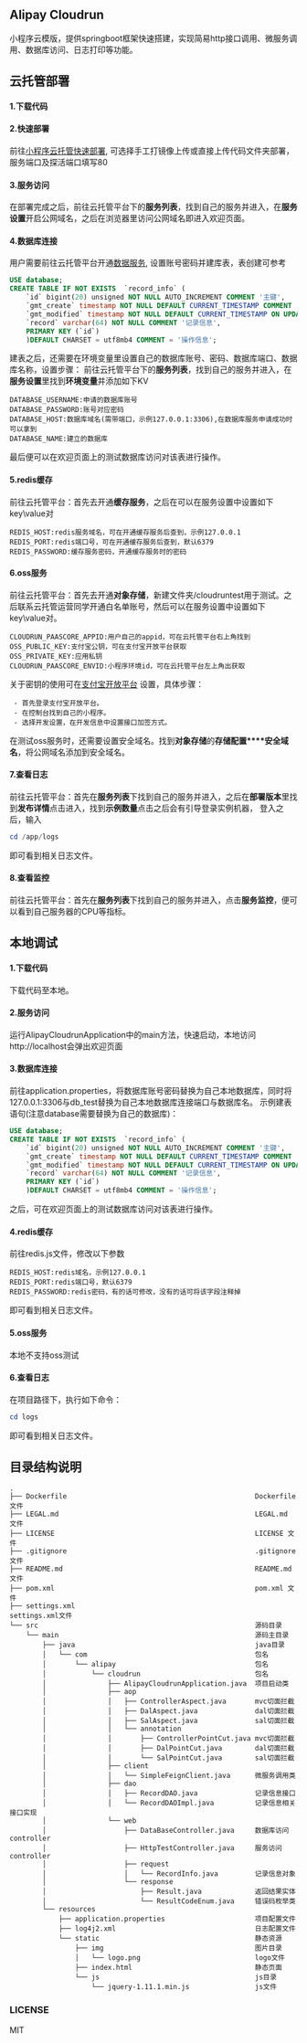 ## Alipay Cloudrun

小程序云模版，提供springboot框架快速搭建，实现简易http接口调用、微服务调用、数据库访问、日志打印等功能。


## 云托管部署
#### 1.下载代码
#### 2.快速部署
前往[小程序云托管快速部署](https://opendocs.alipay.com/pre-open/04n0zd),
可选择手工打镜像上传或直接上传代码文件夹部署，服务端口及探活端口填写80
#### 3.服务访问
在部署完成之后，前往云托管平台下的**服务列表**，找到自己的服务并进入，在**服务设置**开启公网域名，之后在浏览器里访问公网域名即进入欢迎页面。
#### 4.数据库连接
用户需要前往云托管平台开通[数据服务](https://opendocs.alipay.com/pre-open/04mphd),
设置账号密码并建库表，表创建可参考
```sql
USE database;
CREATE TABLE IF NOT EXISTS  `record_info` (
    `id` bigint(20) unsigned NOT NULL AUTO_INCREMENT COMMENT '主键',
    `gmt_create` timestamp NOT NULL DEFAULT CURRENT_TIMESTAMP COMMENT '创建时间',
    `gmt_modified` timestamp NOT NULL DEFAULT CURRENT_TIMESTAMP ON UPDATE CURRENT_TIMESTAMP COMMENT '修改时间',
    `record` varchar(64) NOT NULL COMMENT '记录信息',
    PRIMARY KEY (`id`)
    )DEFAULT CHARSET = utf8mb4 COMMENT = '操作信息';
```
建表之后，还需要在环境变量里设置自己的数据库账号、密码、数据库端口、数据库名称，设置步骤：
前往云托管平台下的**服务列表**，找到自己的服务并进入，在**服务设置**里找到**环境变量**并添加如下KV
```text
DATABASE_USERNAME:申请的数据库账号
DATABASE_PASSWORD:账号对应密码
DATABASE_HOST:数据库域名(需带端口，示例127.0.0.1:3306),在数据库服务申请成功时可以拿到
DATABASE_NAME:建立的数据库
```
最后便可以在欢迎页面上的测试数据库访问对该表进行操作。
#### 5.redis缓存
前往云托管平台：首先去开通**缓存服务**，之后在可以在服务设置中设置如下key\value对
```text
REDIS_HOST:redis服务域名，可在开通缓存服务后查到，示例127.0.0.1
REDIS_PORT:redis端口号，可在开通缓存服务后查到，默认6379
REDIS_PASSWORD:缓存服务密码，开通缓存服务时的密码
```
#### 6.oss服务
前往云托管平台：首先去开通**对象存储**，新建文件夹/cloudruntest用于测试。之后联系云托管运营同学开通白名单账号，然后可以在服务设置中设置如下key\value对。
```text
CLOUDRUN_PAASCORE_APPID:用户自己的appid，可在云托管平台右上角找到
OSS_PUBLIC_KEY:支付宝公钥，可在支付宝开放平台获取
OSS_PRIVATE_KEY:应用私钥
CLOUDRUN_PAASCORE_ENVID:小程序环境id，可在云托管平台左上角出获取
```
关于密钥的使用可在[支付宝开放平台](https://open.alipay.com/)
设置，具体步骤：
```
 - 首先登录支付宝开放平台。
 - 在控制台找到自己的小程序。
 - 选择开发设置，在开发信息中设置接口加签方式。
```
在测试oss服务时，还需要设置安全域名。找到**对象存储**的**存储配置****安全域名**，将公网域名添加到安全域名。
#### 7.查看日志
前往云托管平台：首先在**服务列表**下找到自己的服务并进入，之后在**部署版本**里找到**发布详情**点击进入，找到**示例数量**点击之后会有引导登录实例机器，
登入之后，输入
```powershell
cd /app/logs
```
即可看到相关日志文件。
#### 8.查看监控
前往云托管平台：首先在**服务列表**下找到自己的服务并进入，点击**服务监控**，便可以看到自己服务器的CPU等指标。


## 本地调试
#### 1.下载代码
下载代码至本地。
#### 2.服务访问
运行AlipayCloudrunApplication中的main方法，快速启动，本地访问http://localhost会弹出欢迎页面
#### 3.数据库连接
前往application.properties，将数据库账号密码替换为自己本地数据库，同时将127.0.0.1:3306与db_test替换为自己本地数据库连接端口与数据库名。
示例建表语句(注意database需要替换为自己的数据库)：
```sql
USE database;
CREATE TABLE IF NOT EXISTS  `record_info` (
    `id` bigint(20) unsigned NOT NULL AUTO_INCREMENT COMMENT '主键',
    `gmt_create` timestamp NOT NULL DEFAULT CURRENT_TIMESTAMP COMMENT '创建时间',
    `gmt_modified` timestamp NOT NULL DEFAULT CURRENT_TIMESTAMP ON UPDATE CURRENT_TIMESTAMP COMMENT '修改时间',
    `record` varchar(64) NOT NULL COMMENT '记录信息',
    PRIMARY KEY (`id`)
    )DEFAULT CHARSET = utf8mb4 COMMENT = '操作信息';
```
之后，可在欢迎页面上的测试数据库访问对该表进行操作。
#### 4.redis缓存
前往redis.js文件，修改以下参数
```text
REDIS_HOST:redis域名，示例127.0.0.1
REDIS_PORT:redis端口号，默认6379
REDIS_PASSWORD:redis密码，有的话可修改，没有的话可将该字段注释掉
```
即可看到相关日志文件。
#### 5.oss服务
本地不支持oss测试
#### 6.查看日志
在项目路径下，执行如下命令：
```powershell
cd logs
```
即可看到相关日志文件。
## 目录结构说明

~~~
.
├── Dockerfile                                              Dockerfile 文件
├── LEGAL.md                                                LEGAL.md 文件
├── LICENSE                                                 LICENSE 文件               
├── .gitignore                                              .gitignore 文件
├── README.md                                               README.md 文件
├── pom.xml                                                 pom.xml 文件
├── settings.xml                                            settings.xml文件
└── src                                                     源码目录
    └── main                                                源码主目录
        ├── java                                            java目录
        │   └── com                                         包名
        │       └── alipay                                  包名
        │           └── cloudrun                            包名
        │               ├── AlipayCloudrunApplication.java  项目启动类
        │               ├── aop
        │               │   ├── ControllerAspect.java       mvc切面拦截
        │               │   ├── DalAspect.java              dal切面拦截
        │               │   ├── SalAspect.java              sal切面拦截
        │               │   └── annotation
        │               │       ├── ControllerPointCut.java mvc切面拦截
        │               │       ├── DalPointCut.java        dal切面拦截
        │               │       └── SalPointCut.java        sal切面拦截
        │               ├── client
        │               │   └── SimpleFeignClient.java      微服务调用类
        │               ├── dao
        │               │   ├── RecordDAO.java              记录信息接口
        │               │   └── RecordDAOImpl.java          记录信息相关接口实现
        │               └── web
        │                   ├── DataBaseController.java     数据库访问controller
        │                   ├── HttpTestController.java     服务访问controller
        │                   ├── request
        │                   │   └── RecordInfo.java         记录信息对象
        │                   └── response
        │                       ├── Result.java             返回结果实体
        │                       └── ResultCodeEnum.java     错误码枚举类
        └── resources
            ├── application.properties                      项目配置文件
            ├── log4j2.xml                                  日志配置文件
            └── static                                      静态资源
                ├── img                                     图片目录
                │   └── logo.png                            logo文件
                ├── index.html                              静态页面
                └── js                                      js目录
                    └── jquery-1.11.1.min.js                js文件
~~~

### LICENSE
MIT